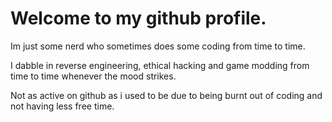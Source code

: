 # Welcome to my github profile.

Im just some nerd who sometimes does some coding from time to time.

I dabble in reverse engineering, ethical hacking and game modding from time to time whenever the mood strikes.

Not as active on github as i used to be due to being burnt out of coding and not having less free time.